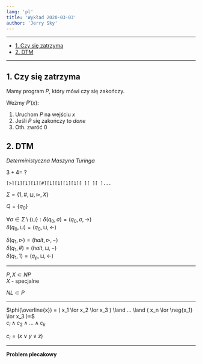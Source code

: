 ```yaml
---
lang: 'pl'
title: 'Wykład 2020-03-03'
author: 'Jerry Sky'
---
```


---

- [1. Czy się zatrzyma](#1-czy-się-zatrzyma)
- [2. DTM](#2-dtm)

---

## 1. Czy się zatrzyma

Mamy program $P$, który mówi czy się zakończy.

Weźmy $P'(x)$:
1. Uruchom $P$ na wejściu $x$
2. Jeśli $P$ się zakończy to *done*
3. Oth. zwróć $0$

## 2. DTM
*Deterministyczna Maszyna Turinga*

$3+4 =~?$

```
[>][1][1][1][#][1][1][1][1][ ][ ][ ]...
```

$\Sigma = \{ 1, \#, \sqcup, \triangleright, X \}$

$Q = \{ q_0 \}$

$\forall{\sigma \in \Sigma \setminus \{\sqcup\}}: \delta(q_0, \sigma) = (q_0, \sigma, \rightarrow)$\
$\delta(q_0, \sqcup) = (q_0, \sqcup, \leftarrow)$

$\delta(q_1, \triangleright) = (halt, \triangleright, -)$\
$\delta(q_1, \#) = (halt, \sqcup, -)$\
$\delta(q_1, 1) = (q_p, \sqcup, \leftarrow)$

---
$P,X \subset NP$\
$X$ - specjalne

$NL \subset P$

---

$\phi(\overline{x}) = ( x_1 \lor x_2 \lor x_3 ) \land ... \land ( x_n \lor \neg{x_1} \lor x_3 )=$\
$c_i \land c_2 \land ... \land c_k$

$c_i = ( x \lor y \lor z )$

---
**Problem plecakowy**
